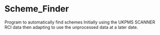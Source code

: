 Scheme_Finder
=============

Program to automatically find schemes Initially using the UKPMS SCANNER RCI data then adapting to use the unprocessed data at a later date.

